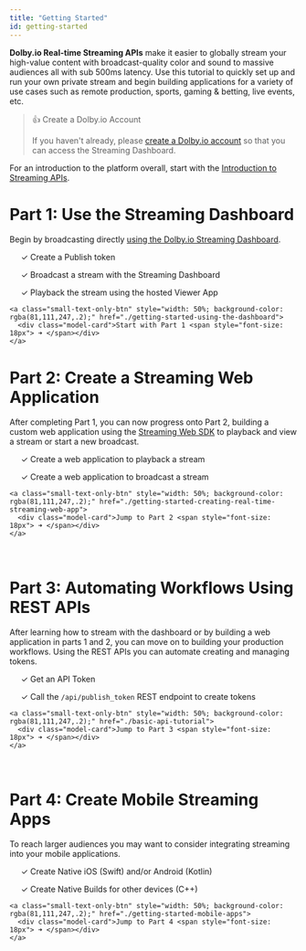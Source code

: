 ```yaml
---
title: "Getting Started"
id: getting-started
---
```

**Dolby.io Real-time Streaming APIs** make it easier to globally stream your high-value content with broadcast-quality color and sound to massive audiences all with sub 500ms latency. Use this tutorial to quickly set up and run your own private stream and begin building applications for a variety of use cases such as remote production, sports, gaming & betting, live events, etc.

> 👍 Create a Dolby.io Account
> 
> If you haven't already, please [create a Dolby.io account](https://dashboard.dolby.io/signup/?utm_medium=docs&utm_campaign=getting-started&utm_source=docs) so that you can access the Streaming Dashboard.

For an introduction to the platform overall, start with the [Introduction to Streaming APIs](/millicast/introduction-to-streaming-apis.md).

# Part 1: Use the Streaming Dashboard

Begin by broadcasting directly [using the Dolby.io Streaming Dashboard](/millicast/getting-started-using-the-dashboard.md).

<div style="margin-left: 20px">

✓ Create a Publish token

✓ Broadcast a stream with the Streaming Dashboard

✓ Playback the stream using the hosted Viewer App

</div>

<div>
  <div class="small-text-only-btn-container">
      
    <a class="small-text-only-btn" style="width: 50%; background-color: rgba(81,111,247,.2);" href="./getting-started-using-the-dashboard">
      <div class="model-card">Start with Part 1 <span style="font-size: 18px"> ➜ </span></div>
    </a>
      
  </div>
</div>




# Part 2: Create a Streaming Web Application

After completing Part 1, you can now progress onto Part 2, building a custom web application using the [Streaming Web SDK](/millicast/web.md) to playback and view a stream or start a new broadcast.

<div style="margin-left: 20px">

✓ Create a web application to playback a stream

✓ Create a web application to broadcast a stream

</div>

<div>
  <div class="small-text-only-btn-container">
      
    <a class="small-text-only-btn" style="width: 50%; background-color: rgba(81,111,247,.2);" href="./getting-started-creating-real-time-streaming-web-app">
      <div class="model-card">Jump to Part 2 <span style="font-size: 18px"> ➜ </span></div>
    </a>
      
  </div>
</div>


<br />

# Part 3: Automating Workflows Using REST APIs

After learning how to stream with the dashboard or by building a web application in parts 1 and 2, you can move on to building your production workflows. Using the REST APIs you can automate creating and managing tokens.

<div style="margin-left: 20px">

✓ Get an API Token

✓ Call the `/api/publish_token` REST endpoint to create tokens

</div>

<div>
  <div class="small-text-only-btn-container">
      
    <a class="small-text-only-btn" style="width: 50%; background-color: rgba(81,111,247,.2);" href="./basic-api-tutorial">
      <div class="model-card">Jump to Part 3 <span style="font-size: 18px"> ➜ </span></div>
    </a>
      
  </div>
</div>


<br />

# Part 4: Create Mobile Streaming Apps

To reach larger audiences you may want to consider integrating streaming into your mobile applications.

<div style="margin-left: 20px">

✓ Create Native iOS (Swift) and/or Android (Kotlin)

✓ Create Native Builds for other devices (C++)

</div>

<div>
  <div class="small-text-only-btn-container">
      
    <a class="small-text-only-btn" style="width: 50%; background-color: rgba(81,111,247,.2);" href="./getting-started-mobile-apps">
      <div class="model-card">Jump to Part 4 <span style="font-size: 18px"> ➜ </span></div>
    </a>
      
  </div>
</div>
